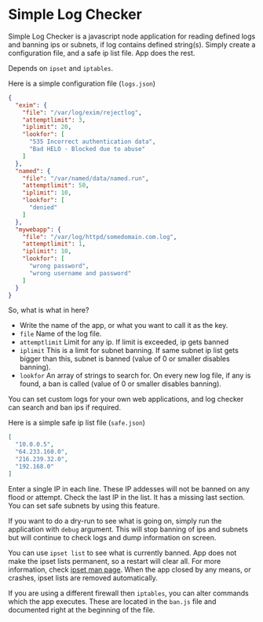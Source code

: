 # Simple Log Checker

Simple Log Checker is a javascript node application for reading defined logs and banning ips or subnets, if log contains defined string(s). Simply create a configuration file, and a safe ip list file. App does the rest.

Depends on `ipset` and `iptables`.

Here is a simple configuration file (`logs.json`)
```json
{
  "exim": {
    "file": "/var/log/exim/rejectlog",
    "attemptlimit": 3,
    "iplimit": 20,
    "lookfor": [
      "535 Incorrect authentication data",
      "Bad HELO - Blocked due to abuse"
    ]
  },
  "named": {
    "file": "/var/named/data/named.run",
    "attemptlimit": 50,
    "iplimit": 10,
    "lookfor": [
      "denied"
    ]
  },
  "mywebapp": {
    "file": "/var/log/httpd/somedomain.com.log",
    "attemptlimit": 1,
    "iplimit": 10,
    "lookfor": [
      "wrong password",
      "wrong username and password"
    ]
  }
}
```
So, what is what in here?

* Write the name of the app, or what you want to call it as the key.
* `file` Name of the log file.
* `attemptlimit` Limit for any ip. If limit is exceeded, ip gets banned
* `iplimit` This is a limit for subnet banning. If same subnet ip list gets bigger than this, subnet is banned (value of 0 or smaller disables banning).
* `lookfor` An array of strings to search for. On every new log file, if any is found, a ban is called (value of 0 or smaller disables banning).

You can set custom logs for your own web applications, and log checker can search and ban ips if required.

Here is a simple safe ip list file (`safe.json`)
```json
[
  "10.0.0.5",
  "64.233.160.0",
  "216.239.32.0",
  "192.168.0"
]
```
Enter a single IP in each line. These IP addesses will not be banned on any flood or attempt.
Check the last IP in the list. It has a missing last section. You can set safe subnets by using this feature.

If you want to do a dry-run to see what is going on, simply run the application with `debug` argument. This will stop banning of ips and subnets but will continue to check logs and dump information on screen.

You can use `ipset list` to see what is currently banned.
App does not make the ipset lists permanent, so a restart will clear all.
For more information, check [ipset man page](https://linux.die.net/man/8/ipset).
When the app closed by any means, or crashes, ipset lists are removed automatically.

If you are using a different firewall then `iptables`, you can alter commands which the app executes. These are located in the `ban.js` file and documented right at the beginning of the file.